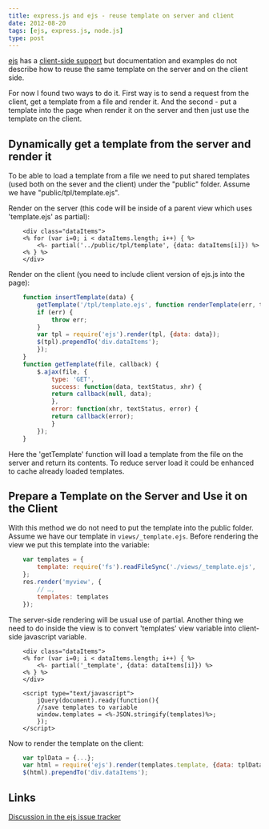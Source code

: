 ```yaml
---
title: express.js and ejs - reuse template on server and client
date: 2012-08-20
tags: [ejs, express.js, node.js]
type: post
---
```


[ejs](https://github.com/visionmedia/ejs) has a [client-side support](https://github.com/visionmedia/ejs#client-side-support) but documentation and examples do not describe how to reuse the same template on the server and on the client side.

For now I found two ways to do it. First way is to send a request from the client, get a template from a file and render it. And the second - put a template into the page when render it on the server and then just use the template on the client.
<!-- more -->

Dynamically get a template from the server and render it
--------------------------------------------
To be able to load a template from a file we need to put shared templates (used both on the sever and the client) under the "public" folder. Assume we have "public/tpl/template.ejs".

Render on the server (this code will be inside of a parent view which uses 'template.ejs' as partial):

```text
    <div class="dataItems">
    <% for (var i=0; i < dataItems.length; i++) { %>
        <%- partial('../public/tpl/template', {data: dataItems[i]}) %>
    <% } %>
    </div>
```

Render on the client (you need to include client version of ejs.js into the page):

```js
    function insertTemplate(data) {
        getTemplate('/tpl/template.ejs', function renderTemplate(err, tpl) {
        if (err) {
            throw err;
        }
        var tpl = require('ejs').render(tpl, {data: data});
        $(tpl).prependTo('div.dataItems');
        });
    }
    function getTemplate(file, callback) {
        $.ajax(file, {
            type: 'GET',
            success: function(data, textStatus, xhr) {
            return callback(null, data);
            },
            error: function(xhr, textStatus, error) {
            return callback(error);
            }
        });
    }
```

Here the 'getTemplate' function will load a template from the file on the server and return its contents. To reduce server load it could be enhanced to cache already loaded templates.

Prepare a Template on the Server and Use it on the Client
--------------------------------------------
With this method we do not need to put the template into the public folder. Assume we have our template in `views/_template.ejs`. Before rendering the view we put this template into the variable:

```js
    var templates = {
        template: require('fs').readFileSync('./views/_template.ejs', 'utf-8')
    };
    res.render('myview', {
        // …,
        templates: templates
    });
```

The server-side rendering will be usual use of partial. Another thing we need to do inside the view is to convert 'templates' view variable into client-side javascript variable.

```text
    <div class="dataItems">
    <% for (var i=0; i < dataItems.length; i++) { %>
        <%- partial('_template', {data: dataItems[i]}) %>
    <% } %>
    </div>

    <script type="text/javascript">
        jQuery(document).ready(function(){
        //save templates to variable
        window.templates = <%-JSON.stringify(templates)%>;
        });
    </script>
```

Now to render the template on the client:

```js
    var tplData = {...};
    var html = require('ejs').render(templates.template, {data: tplData});
    $(html).prependTo('div.dataItems');
```

Links
--------------------------------------------
[Discussion in the ejs issue tracker](https://github.com/visionmedia/ejs/issues/52)

